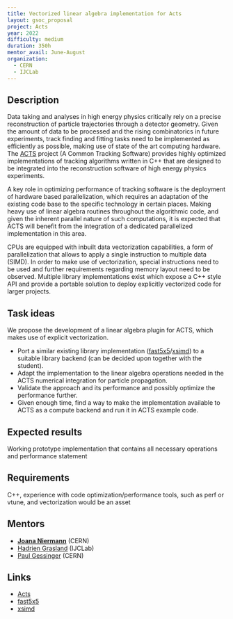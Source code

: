 ```yaml
---
title: Vectorized linear algebra implementation for Acts
layout: gsoc_proposal
project: Acts
year: 2022
difficulty: medium
duration: 350h
mentor_avail: June-August
organization: 
  - CERN
  - IJCLab
---
```


## Description

Data taking and analyses in high energy physics critically rely on a precise reconstruction of particle trajectories through a detector geometry. Given the amount of data to be processed and the rising combinatorics in future experiments, track finding and fitting tasks need to be implemented as efficiently as possible, making use of state of the art computing hardware. The [ACTS](https://cern.ch/acts) project (A Common Tracking Software) provides highly optimized implementations of tracking algorithms written in C++ that are designed to be integrated into the reconstruction software of high energy physics experiments.

A key role in optimizing performance of tracking software is the deployment of hardware based parallelization, which requires an adaptation of the existing code base to the specific technology in certain places. Making heavy use of linear algebra routines throughout the algorithmic code, and given the inherent parallel nature of such computations, it is expected that ACTS will benefit from the integration of a dedicated parallelized implementation in this area.

CPUs are equipped with inbuilt data vectorization capabilities, a form of parallelization that allows to apply a single instruction to multiple data (SIMD). In order to make use of vectorization, special instructions need to be used and further requirements regarding memory layout need to be observed. Multiple library implementations exist which expose a C++ style API and provide a portable solution to deploy explicitly vectorized code for larger projects.

## Task ideas
We propose the development of a linear algebra plugin for ACTS, which makes use of explicit vectorization.

* Port a similar existing library implementation ([fast5x5](https://gitlab.in2p3.fr/CodeursIntensifs/Fast5x5/)/[xsimd](https://github.com/xtensor-stack/xsimd)) to a suitable library backend (can be decided upon together with the student).
* Adapt the implementation to the linear algebra operations needed in the ACTS numerical integration for particle propagation.
* Validate the approach and its performance and possibly optimize the performance further.
* Given enough time, find a way to make the implementation available to ACTS as a compute backend and run it in ACTS example code.

## Expected results
Working prototype implementation that contains all necessary operations and performance statement

## Requirements
C++, experience with code optimization/performance tools, such as perf or vtune, and vectorization would be an asset

## Mentors
  * **[Joana Niermann](mailto:joana.niermann@cern.ch)** (CERN)
  * [Hadrien Grasland](mailto:hadrien.grasland@ijclab.in2p3.fr) (IJCLab)
  * [Paul Gessinger](mailto:paul.gessinger@cern.ch) (CERN)

## Links
  * [Acts](https://github.com/acts-project/acts)
  * [fast5x5](https://gitlab.in2p3.fr/CodeursIntensifs/Fast5x5/)
  * [xsimd](https://github.com/xtensor-stack/xsimd)
